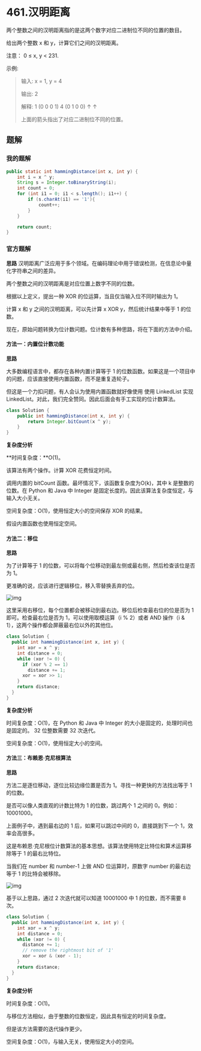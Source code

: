 # 461.汉明距离

两个整数之间的汉明距离指的是这两个数字对应二进制位不同的位置的数目。

给出两个整数 x 和 y，计算它们之间的汉明距离。

注意：
0 ≤ x, y < 231.

示例:

> 输入: x = 1, y = 4
>
> 输出: 2
>
> 解释:
> 1   (0 0 0 1)
> 4   (0 1 0 0)
>        ↑   ↑
>
> 上面的箭头指出了对应二进制位不同的位置。



## 题解

### 我的题解

```java
public static int hammingDistance(int x, int y) {
    int i = x ^ y;
    String s = Integer.toBinaryString(i);
    int count = 0;
    for (int i1 = 0; i1 < s.length(); i1++) {
        if (s.charAt(i1) == '1'){
            count++;
        }
    }

    return count;
}
```



### 官方题解

**思路**
汉明距离广泛应用于多个领域。在编码理论中用于错误检测，在信息论中量化字符串之间的差异。

两个整数之间的汉明距离是对应位置上数字不同的位数。

根据以上定义，提出一种 XOR 的位运算，当且仅当输入位不同时输出为 1。



计算 x 和 y 之间的汉明距离，可以先计算 x XOR y，然后统计结果中等于 1 的位数。

现在，原始问题转换为位计数问题。位计数有多种思路，将在下面的方法中介绍。

#### 方法一：内置位计数功能
**思路**

大多数编程语言中，都存在各种内置计算等于 1 的位数函数。如果这是一个项目中的问题，应该直接使用内置函数，而不是重复造轮子。

但这是一个力扣问题，有人会认为使用内置函数就好像使用 使用 LinkedList 实现 LinkedList。对此，我们完全赞同。因此后面会有手工实现的位计数算法。

```java
class Solution {
    public int hammingDistance(int x, int y) {
        return Integer.bitCount(x ^ y); 
    }
}
```



**复杂度分析**

**时间复杂度：**O(1)。

该算法有两个操作。计算 XOR 花费恒定时间。

调用内置的 bitCount 函数。最坏情况下，该函数复杂度为O(k)，其中 k 是整数的位数。在 Python 和 Java 中 Integer 是固定长度的。因此该算法复杂度恒定，与输入大小无关。

空间复杂度：O(1)，使用恒定大小的空间保存 XOR 的结果。

假设内置函数也使用恒定空间。





#### 方法二：移位
**思路**

为了计算等于 1 的位数，可以将每个位移动到最左侧或最右侧，然后检查该位是否为 1。

更准确的说，应该进行逻辑移位，移入零替换丢弃的位。

![img](https://pic.leetcode-cn.com/Figures/461/461_shift.png)

这里采用右移位，每个位置都会被移动到最右边。移位后检查最右位的位是否为 1 即可。检查最右位是否为 1，可以使用取模运算（i % 2）或者 AND 操作（i & 1），这两个操作都会屏蔽最右位以外的其他位。

```java
class Solution {
  public int hammingDistance(int x, int y) {
    int xor = x ^ y;
    int distance = 0;
    while (xor != 0) {
      if (xor % 2 == 1)
        distance += 1;
      xor = xor >> 1;
    }
    return distance;
  }
}
```

**复杂度分析**

时间复杂度：O(1)，在 Python 和 Java 中 Integer 的大小是固定的，处理时间也是固定的。 32 位整数需要 32 次迭代。

空间复杂度：O(1)，使用恒定大小的空间。





#### 方法三：布赖恩·克尼根算法
**思路**

方法二是逐位移动，逐位比较边缘位置是否为 1。寻找一种更快的方法找出等于 1 的位数。

是否可以像人类直观的计数比特为 1 的位数，跳过两个 1 之间的 0。例如：10001000。

上面例子中，遇到最右边的 1 后，如果可以跳过中间的 0，直接跳到下一个 1，效率会高很多。

这是布赖恩·克尼根位计数算法的基本思想。该算法使用特定比特位和算术运算移除等于 1 的最右比特位。

当我们在 number 和 number-1 上做 AND 位运算时，原数字 number 的最右边等于 1 的比特会被移除。

![img](https://pic.leetcode-cn.com/Figures/461/461_brian.png)

基于以上思路，通过 2 次迭代就可以知道 10001000 中 1 的位数，而不需要 8 次。

```java
class Solution {
  public int hammingDistance(int x, int y) {
    int xor = x ^ y;
    int distance = 0;
    while (xor != 0) {
      distance += 1;
      // remove the rightmost bit of '1'
      xor = xor & (xor - 1);
    }
    return distance;
  }
}
```

**复杂度分析**

时间复杂度：O(1)。

与移位方法相似，由于整数的位数恒定，因此具有恒定的时间复杂度。

但是该方法需要的迭代操作更少。

空间复杂度：O(1)，与输入无关，使用恒定大小的空间。

